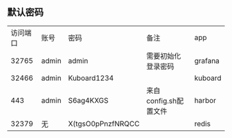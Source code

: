 ## 默认密码


|                              |      |             |                              |                     |
| ---------------------------- | ---- | ----------- | ---------------------------- |     -----------                |
| 访问端口                         | 账号 | 密码        | 备注                     |          app             |
| 32765            |   admin   |       admin      |            需要初始化登录密码                  |             grafana        |
| 32466                         | admin | Kuboard1234   |                        | kuboard                |
| 443                        | admin |  S6ag4KXGS  |           来自config.sh配置文件             | harbor               |
| 32379                        | 无 |  X(tgsO0pPnzfNRQCC  |                       | redis              |